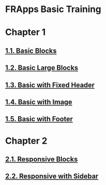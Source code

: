 # FRApps Basic Training <!-- {docsify-ignore-all} -->

# Chapter 1  
## [1.1. Basic Blocks            ](FRApps/Basic-Training/Chapter1/1c1_Basic-Blocks.md) 
## [1.2. Basic Large Blocks      ](FRApps/Basic-Training/Chapter1/2c1_Basic-Large-Blocks.md) 
## [1.3. Basic with Fixed Header ](FRApps/Basic-Training/Chapter1/3c1_Basic-with-Fixed-Header.md) 
## [1.4. Basic with Image        ](FRApps/Basic-Training/Chapter1/4c1_Basic-with-Image.md) 
## [1.5. Basic with Footer       ](FRApps/Basic-Training/Chapter1/5c1_Basic-with-Footer.md) 


# Chapter 2  
## [2.1. Responsive Blocks       ](FRApps/Basic-Training/Chapter2/1c2_Responsive-Blocks.md) 
## [2.2. Responsive with Sidebar ](FRApps/Basic-Training/Chapter2/2c2_Responsive-withwSidebar.md) 

